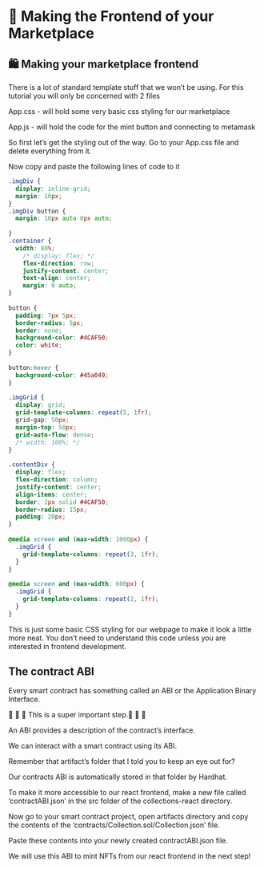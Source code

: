 ﻿# 🌈 Making the Frontend of your Marketplace

## 🛍 Making your marketplace frontend

There is a lot of standard template stuff that we won’t be using. For this tutorial you will only be concerned with 2 files

App.css - will hold some very basic css styling for our marketplace

App.js - will hold the code for the mint button and connecting to metamask

So first let’s get the styling out of the way. Go to your App.css file and delete everything from it.

Now copy and paste the following lines of code to it

```css
.imgDiv {
  display: inline-grid;
  margin: 10px;
}
.imgDiv button {
  margin: 10px auto 0px auto;
 
}
.container {
  width: 80%;
    /* display: flex; */
    flex-direction: row;
    justify-content: center;
    text-align: center;
    margin: 0 auto;
}
 
button {
  padding: 7px 5px;
  border-radius: 5px;
  border: none;
  background-color: #4CAF50;
  color: white;
}
 
button:hover {
  background-color: #45a049;
}
 
.imgGrid {
  display: grid;
  grid-template-columns: repeat(5, 1fr);
  grid-gap: 50px;
  margin-top: 50px;
  grid-auto-flow: dense;
  /* width: 100%; */
}
 
.contentDiv {
  display: flex;
  flex-direction: column;
  justify-content: center;
  align-items: center;
  border: 2px solid #4CAF50;
  border-radius: 15px;
  padding: 20px;
}
 
@media screen and (max-width: 1000px) {
  .imgGrid {
    grid-template-columns: repeat(3, 1fr);
  }
}
 
@media screen and (max-width: 600px) {
  .imgGrid {
    grid-template-columns: repeat(2, 1fr);
  }
}
```

This is just some basic CSS styling for our webpage to make it look a little more neat. You don’t need to understand this code unless you are interested in frontend development.

## The contract ABI

Every smart contract has something called an ABI or the Application Binary Interface.

🚨 🚨 🚨 This is a super important step.🚨 🚨 🚨

An ABI provides a description of the contract’s interface.

We can interact with a smart contract using its ABI.

Remember that artifact’s folder that I told you to keep an eye out for?

Our contracts ABI is automatically stored in that folder by Hardhat.

To make it more accessible to our react frontend, make a new file called ‘contractABI.json’ in the src folder of the collections-react directory.

Now go to your smart contract project, open artifacts directory and copy the contents of the ‘contracts/Collection.sol/Collection.json’ file.

Paste these contents into your newly created contractABI.json file.

We will use this ABI to mint NFTs from our react frontend in the next step!

